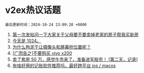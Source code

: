 # v2ex热议话题

`最后更新时间：2024-10-24 23:09:20 +0800`

1. [第一次发帖问一下大家关于父母要不要卖掉老家的房子帮我买新房](https://www.v2ex.com/t/1083248)
1. [今天是 1024。](https://www.v2ex.com/t/1083063)
1. [为什么拘泥于让摄像头和屏幕抢位置呢？](https://www.v2ex.com/t/1083078)
1. [[广而告之]不要购买 vivo x200](https://www.v2ex.com/t/1083107)
1. [卖了套房 50 万，感觉牛市来了，准备进军股市！ [第二天，记录]](https://www.v2ex.com/t/1083182)
1. [有啥好用的记账软件推荐吗，最好跨平台 ios / macos](https://www.v2ex.com/t/1083091)

